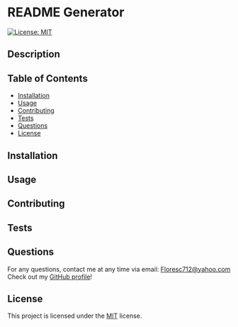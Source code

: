 # README Generator

[![License: MIT](https://img.shields.io/badge/License-MIT-blue.svg)](https://opensource.org/licenses/MIT)

## Description


## Table of Contents
* [Installation](#installation)
* [Usage](#usage)
* [Contributing](#contributing)
* [Tests](#tests)
* [Questions](#questions)
* [License](#license)

## Installation


## Usage


## Contributing


## Tests


## Questions
For any questions, contact me at any time via email: Floresc712@yahoo.com
Check out my [GitHub profile](https://github.com/AmbitiousFlo)!

## License
This project is licensed under the [MIT](https://opensource.org/licenses/MIT) license.
